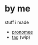 # by me
stuff i made
- [pronomee](https://kappanneo.github.io/pronomee)
- [tag](https://tag-lang.org) (wip)
